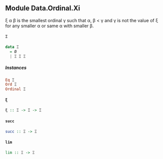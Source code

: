 ## Module Data.Ordinal.Xi

ξ α β is the smallest ordinal γ such that α, β < γ and γ is not the value
of ξ for any smaller α or same α with smaller β.

#### `Ξ`

``` purescript
data Ξ
  = Ø
  | Ξ Ξ Ξ
```

##### Instances
``` purescript
Eq Ξ
Ord Ξ
Ordinal Ξ
```

#### `ξ`

``` purescript
ξ :: Ξ -> Ξ -> Ξ
```

#### `succ`

``` purescript
succ :: Ξ -> Ξ
```

#### `lim`

``` purescript
lim :: Ξ -> Ξ
```


